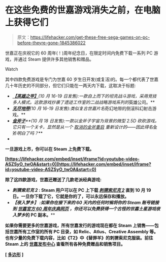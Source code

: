 # 在这些免费的世嘉游戏消失之前，在电脑上获得它们

> 原文：<https://lifehacker.com/get-these-free-sega-games-on-pc-before-theyre-gone-1845386022>

世嘉正在庆祝它的 60 周年(！)周年纪念日，在限定时间内免费下载一系列 PC 游戏，并通过 Steam 提供许多其他销售和赠品。

Watch

其中四款免费游戏是专门为世嘉 60 岁生日开发(或复活)的。每一个都代表了世嘉几十年历史的不同部分，但它们只能在一两天内下载，这取决于标题:

*   [***【英雄之甲】***](https://store.steampowered.com/app/1368440/Armor_of_Heroes)*(10 月 16-19 日发售):一款自上而下的坦克战斗游戏，采用竞技多人模式。这款游戏抄袭了遗迹工作室的二战战略游戏系列的*英雄公司。**
*   *[***无尽地带***](https://store.steampowered.com/app/1368450/Endless_Zone)(10 月 16-19 日发售):类似复古世嘉片名*奇幻地带的侧滚科幻射击游戏。**
*   *[***金斧子***](https://store.steampowered.com/app/1368460/Golden_Axed_A_Cancelled_Prototype)**(10 月 18 日发售):一款以金斧子宇宙为背景的微型 2.5D 砍砍游戏。它只有一个关卡，显然是从一个 [取消的金斧重启](https://www.usgamer.net/articles/sega-golden-axe-reboot-steam-controversy-response-news) 重新设计的——因此得名*金斧*明白了吗？***
*   ***[](https://store.steampowered.com/app/1368430/Streets_Of_Kamurocho)***

****一旦游戏上市，你可以在 Steam 上免费下载。****

 ****[https://lifehacker.com/embed/inset/iframe?id=youtube-video-ASZSyO_twOA&start=0](https://lifehacker.com/embed/inset/iframe?id=youtube-video-ASZSyO_twOA&start=0)**** 

****除了这四款游戏，世嘉还赠送了几款老派经典游戏:****

*   *******刺猬索尼克 2*** : Steam 用户可以在 PC 上下载 [*刺猬索尼克 2*](https://store.steampowered.com/app/71163/Sonic_The_Hedgehog_2) 直到 10 月 19 日。一旦你下载了它，它就是你的了，可以永远保存和播放。****
*   *******【夜入梦乡】*** :如果你在接下来的 60 天内的任何时候将你的 Steam 账号链接到 [世嘉官方 60 周年庆典网页](https://www.sega60th.com) ，你还可以免费获得一个古怪的世嘉土星游戏*夜入梦乡*的 PC 副本。****

****如果你需要更多的世嘉游戏，所有世嘉发行的游戏现在都在 Steam 上销售——包括世嘉所有工作室的所有 PC 目录，如 Relic、Atlus、Creative Assembly 等。也有少量的免费下载内容，比如《T2》中《替罪羊》的刺猬索尼克服装。前往 Steam 上的 [世嘉发布中心](https://store.steampowered.com/curator/36333614/sale/SEGA60th) 查看所有各种免费赠品和销售项目。**** 

****[ [多边形](https://www.polygon.com/2020/10/14/21516433/sega-free-games-60th-anniversary-streets-of-rage-golden-axe-yakuza-mashups-steam-pc) ]****